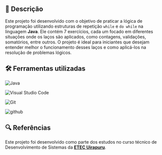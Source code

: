 ## 📄 Descrição

Este projeto foi desenvolvido com o objetivo de praticar a lógica de programação utilizando estruturas de repetição `while` e `do while` na linguagem **Java**. Ele contém 7 exercícios, cada um focado em diferentes situações onde os laços são aplicados, como contagens, validações, somatórios, entre outros. O projeto é ideal para iniciantes que desejam entender melhor o funcionamento desses laços e como aplicá-los na resolução de problemas lógicos.


## 🛠️ Ferramentas utilizadas

![Java](https://img.shields.io/badge/Java-ED8B00?style=for-the-badge&logo=openjdk&logoColor=white)

![Visual Studio Code](https://img.shields.io/badge/Visual%20Studio%20Code-0078d7.svg?style=for-the-badge&logo=visual-studio-code&logoColor=white)

![Git](https://img.shields.io/badge/GIT-E44C30?style=for-the-badge&logo=git&logoColor=white)

![github](https://img.shields.io/badge/GitHub-181717.svg?style=for-the-badge&logo=GitHub&logoColor=white)

## 🔍 Referências

Este projeto foi desenvolvido como parte dos estudos no curso técnico de Desenvolvimento de Sistemas da [**ETEC Uirapuru**](https://etecuirapuru.com.br/).